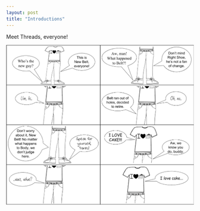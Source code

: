 ```yaml
---
layout: post
title: "Introductions"
---
```


Meet Threads, everyone!

![](/images/Introductions.png)
